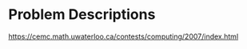 Problem Descriptions
=================
https://cemc.math.uwaterloo.ca/contests/computing/2007/index.html
